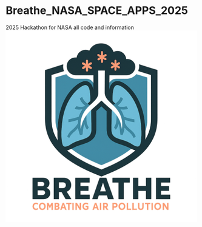 # Breathe_NASA_SPACE_APPS_2025
2025 Hackathon for NASA all code and information
![Logo](BreatheLogo.png)
